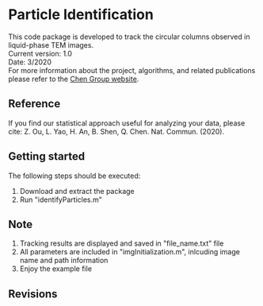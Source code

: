 # Particle Identification
This code package is developed to track the circular columns observed in liquid-phase TEM images.  
Current version: 1.0  
Date: 3/2020  
For more information about the project, algorithms, and related publications please refer to the [Chen Group website](https://chenlab.matse.illinois.edu/).

Reference
---------------
If you find our statistical approach useful for analyzing your data, please cite: Z. Ou, L. Yao, H. An, B. Shen, Q. Chen. Nat. Commun. (2020).

Getting started
---------------
The following steps should be executed:
1. Download and extract the package
2. Run "identifyParticles.m"

Note
---------------
1. Tracking results are displayed and saved in "file_name.txt" file
2. All parameters are included in "imgInitialization.m", inlcuding image name and path information
3. Enjoy the example file

Revisions
---------------
